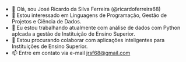 - 👋 Olá, sou José Ricardo da Silva Ferreira (@ricardoferreira68)
- 👀 Estou interessado em Linguagens de Programação, Gestão de Projetos e Ciência de Dados.
- 🌱 Eu estou trabalhando atualmente com análise de dados com Python aplcada a gestão de Instituição de Ensino Superior.
- 💞️ Estou procurando colaborar com aplicações inteligentes para Instituições de Ensino Superior.
- 📫 Entre em contato via e-mail jrsf68@gmail.com

<!---
ricardoferreira68/ricardoferreira68 is a ✨ special ✨ repository because its `README.md` (this file) appears on your GitHub profile.
You can click the Preview link to take a look at your changes.
--->
